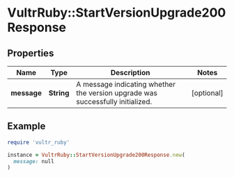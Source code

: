 # VultrRuby::StartVersionUpgrade200Response

## Properties

| Name | Type | Description | Notes |
| ---- | ---- | ----------- | ----- |
| **message** | **String** | A message indicating whether the version upgrade was successfully initialized. | [optional] |

## Example

```ruby
require 'vultr_ruby'

instance = VultrRuby::StartVersionUpgrade200Response.new(
  message: null
)
```

